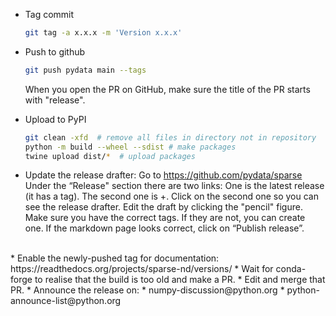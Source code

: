 * Tag commit
  ```bash
  git tag -a x.x.x -m 'Version x.x.x'
  ```

* Push to github
  ```bash
  git push pydata main --tags
  ```
  When you open the PR on GitHub, make sure the title of the PR starts with "release".

* Upload to PyPI
  ```bash
  git clean -xfd  # remove all files in directory not in repository
  python -m build --wheel --sdist # make packages
  twine upload dist/*  # upload packages
  ```

* Update the release drafter:
  Go to https://github.com/pydata/sparse
  Under the “Release" section there are two links: One is the latest release (it has a tag).
  The second one is +<number of releases>. Click on the second one so you can see the release drafter.
  Edit the draft by clicking the "pencil" figure.
  Make sure you have the correct tags. If they are not, you can create one.
  If the markdown page looks correct, click on “Publish release”.
<br>
* Enable the newly-pushed tag for documentation: https://readthedocs.org/projects/sparse-nd/versions/
* Wait for conda-forge to realise that the build is too old and make a PR.
  * Edit and merge that PR.
* Announce the release on:
  * numpy-discussion@python.org
  * python-announce-list@python.org

